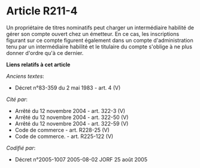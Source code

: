 # Article R211-4

Un propriétaire de titres nominatifs peut charger un intermédiaire habilité de gérer son compte ouvert chez un émetteur. En
ce cas, les inscriptions figurant sur ce compte figurent également dans un compte d'administration tenu par un intermédiaire
habilité et le titulaire du compte s'oblige à ne plus donner d'ordre qu'à ce dernier.

**Liens relatifs à cet article**

_Anciens textes_:

  - Décret n°83-359 du 2 mai 1983 - art. 4 (V)

_Cité par_:

  - Arrêté du 12 novembre 2004 - art. 322-3 (V)
  - Arrêté du 12 novembre 2004 - art. 322-50 (V)
  - Arrêté du 12 novembre 2004 - art. 322-59 (V)
  - Code de commerce - art. R228-25 (V)
  - Code de commerce. - art. R225-122 (V)

_Codifié par_:

  - Décret n°2005-1007 2005-08-02 JORF 25 août 2005
